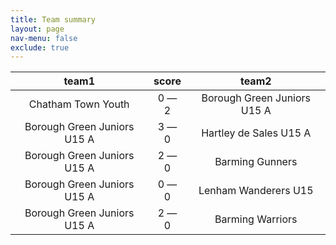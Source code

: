 ```yaml
---
title: Team summary
layout: page
nav-menu: false
exclude: true
---
```




|            team1            |    score    |            team2            |
|:---------------------------:|:-----------:|:---------------------------:|
|     Chatham Town Youth      | 0 &mdash; 2 | Borough Green Juniors U15 A |
| Borough Green Juniors U15 A | 3 &mdash; 0 |   Hartley de Sales U15 A    |
| Borough Green Juniors U15 A | 2 &mdash; 0 |       Barming Gunners       |
| Borough Green Juniors U15 A | 0 &mdash; 0 |    Lenham Wanderers U15     |
| Borough Green Juniors U15 A | 2 &mdash; 0 |      Barming Warriors       |

 <br /><br /><br />